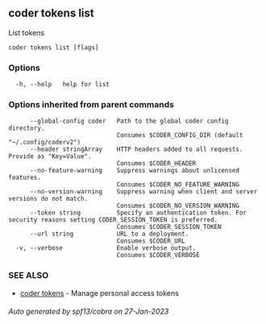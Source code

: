 ## coder tokens list

List tokens

```
coder tokens list [flags]
```

### Options

```
  -h, --help   help for list
```

### Options inherited from parent commands

```
      --global-config coder   Path to the global coder config directory.
                              Consumes $CODER_CONFIG_DIR (default "~/.config/coderv2")
      --header stringArray    HTTP headers added to all requests. Provide as "Key=Value".
                              Consumes $CODER_HEADER
      --no-feature-warning    Suppress warnings about unlicensed features.
                              Consumes $CODER_NO_FEATURE_WARNING
      --no-version-warning    Suppress warning when client and server versions do not match.
                              Consumes $CODER_NO_VERSION_WARNING
      --token string          Specify an authentication token. For security reasons setting CODER_SESSION_TOKEN is preferred.
                              Consumes $CODER_SESSION_TOKEN
      --url string            URL to a deployment.
                              Consumes $CODER_URL
  -v, --verbose               Enable verbose output.
                              Consumes $CODER_VERBOSE
```

### SEE ALSO

- [coder tokens](coder_tokens.md) - Manage personal access tokens

###### Auto generated by spf13/cobra on 27-Jan-2023
